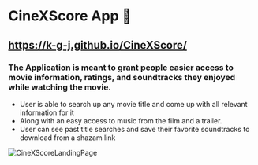 # CineXScore App 🍿
## https://k-g-j.github.io/CineXScore/ 
### The Application is meant to grant people easier access to movie information, ratings, and soundtracks they enjoyed while watching the movie.
- User is able to search up any movie title and come up with all relevant information for it 
- Along with an easy access to music from the film and a trailer.
- User can see past title searches and save their favorite soundtracks to download from a shazam link

![CineXScoreLandingPage](https://user-images.githubusercontent.com/91970214/152406858-f84c46c4-8a30-4f0e-87f8-fe4cd46a02b0.jpg)

